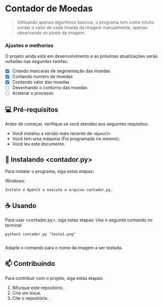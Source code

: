 # Contador de Moedas

> Utilizando apenas algoritmos basicos, o programa tem como intuito contar o valor de cada moeda da imagem manualmente, apenas observando os pixels da imagem.

### Ajustes e melhorias

O projeto ainda está em desenvolvimento e as próximas atualizações serão voltadas nas seguintes tarefas:

- [x] Criando mascaras de segmentação das moedas
- [x] Contando numero de moedas
- [x] Contando valor das moedas
- [ ] Desenhando o contorno das moedas
- [ ] Acelerar o processo

## 💻 Pré-requisitos

Antes de começar, verifique se você atendeu aos seguintes requisitos:
<!---Estes são apenas requisitos de exemplo. Adicionar, duplicar ou remover conforme necessário--->
* Você instalou a versão mais recente de `<OpenCV>`
* Você tem uma máquina <Windows> (Foi programado no mesmo).
* Você leu este documento.

## 🚀 Instalando <contador.py>

Para instalar o programa, siga estas etapas:

Windows:
```
Instale o OpenCV e execute o arquivo contador.py.
```

## ☕ Usando

Para usar <contador.py>, siga estas etapas:
Use o seguinte comando no terminal
```
python3 contador.py "teste1.png"
  
```
Adapte o comando para o nome da imagem a ser testada.

## 📫 Contribuindo
Para contribuir com o projeto, siga estas etapas:

1. Bifurque este repositório.
2. Crie um issue.
3. Cite o repositório. 
.

